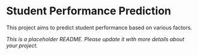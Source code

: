 # Student Performance Prediction

This project aims to predict student performance based on various factors.

*This is a placeholder README. Please update it with more details about your project.*